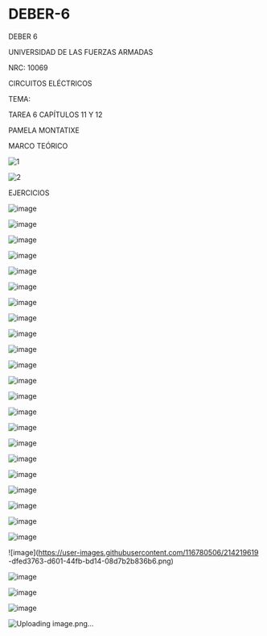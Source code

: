 # DEBER-6
DEBER 6

UNIVERSIDAD DE LAS FUERZAS ARMADAS 

NRC: 10069

CIRCUITOS ELÉCTRICOS

TEMA:

TAREA 6 CAPÍTULOS 11 Y 12

PAMELA MONTATIXE


MARCO TEÓRICO

![1](https://user-images.githubusercontent.com/116780506/213326771-d911eb81-3103-419f-8bb9-fd9d4d42459b.png)


![2](https://user-images.githubusercontent.com/116780506/213326882-43d0aa20-2a24-4cfe-bf68-8cb577cf49cd.png)


EJERCICIOS

![image](https://user-images.githubusercontent.com/116780506/214171894-bcd4daba-fe0e-4f30-86be-9c0e26622ec7.png)


![image](https://user-images.githubusercontent.com/116780506/214172438-a074ea9e-499d-459e-8e02-c354088d3c43.png)


![image](https://user-images.githubusercontent.com/116780506/214172499-393838d7-2831-411b-86d8-0cdb4f6a82af.png)


![image](https://user-images.githubusercontent.com/116780506/214172556-f20ed305-29e7-4682-8f89-c28f622d4c4a.png)


![image](https://user-images.githubusercontent.com/116780506/214172608-3ba2e996-ab18-4829-a5a5-2c4b007d8686.png)


![image](https://user-images.githubusercontent.com/116780506/214172631-b3a6c4a1-51a4-483f-8728-d6e80e85b765.png)


![image](https://user-images.githubusercontent.com/116780506/214172662-92203d41-312e-47a3-a8ed-7b213acfd151.png)


![image](https://user-images.githubusercontent.com/116780506/214172705-7fa0b95c-61e1-4dd8-bc84-b116330edb5e.png)


![image](https://user-images.githubusercontent.com/116780506/214172730-640b0d66-a27c-4ce5-a19f-b7291fc14723.png)

![image](https://user-images.githubusercontent.com/116780506/214218862-4b012033-e898-462c-9f94-3131bf89868f.png)


![image](https://user-images.githubusercontent.com/116780506/214218916-1b9ee0c0-aaac-40c5-8d9d-ea41249a2c73.png)


![image](https://user-images.githubusercontent.com/116780506/214218974-7708446d-f7b0-474e-8bf2-747e4b8161a4.png)


![image](https://user-images.githubusercontent.com/116780506/214219021-9348954b-2798-4467-90c1-52b27881bd4d.png)


![image](https://user-images.githubusercontent.com/116780506/214219060-ae7aa7c7-2e09-4446-a3a6-7b873c7c3a3d.png)


![image](https://user-images.githubusercontent.com/116780506/214219109-7383b0aa-461c-4888-926c-664065643728.png)


![image](https://user-images.githubusercontent.com/116780506/214219184-cfbc2341-0646-44a8-a8ea-a6c2346390c4.png)


![image](https://user-images.githubusercontent.com/116780506/214219240-dae73e6a-ff22-4714-9b53-fa9b30817095.png)

![image](https://user-images.githubusercontent.com/116780506/214219282-41d1bdf8-0588-4d2d-b6f8-44bb93fcfc96.png)


![image](https://user-images.githubusercontent.com/116780506/214219342-72c50cda-ebae-4ff4-b31b-c16d7caa8573.png)


![image](https://user-images.githubusercontent.com/116780506/214219393-f63a7857-ae1c-4880-a16d-0c2159337d05.png)


![image](https://user-images.githubusercontent.com/116780506/214219463-cf740fa2-1e33-478b-b42b-3c452a6fe0a1.png)

![image](https://user-images.githubusercontent.com/116780506/214219507-875dfbe8-b737-4d98-80ab-830bf988a745.png)

![image](https://user-images.githubusercontent.com/116780506/214219619
-dfed3763-d601-44fb-bd14-08d7b2b836b6.png)


![image](https://user-images.githubusercontent.com/116780506/214219728-b4a5eec7-03cd-4f3f-b4ec-6bc51d52061f.png)

![image](https://user-images.githubusercontent.com/116780506/214219779-d5b0ba7a-8198-43cd-8b7b-6dc3c73251e3.png)

![image](https://user-images.githubusercontent.com/116780506/214219854-35b489b2-3e6b-4256-9a06-3f45ed5ea578.png)


![Uploading image.png…]()




